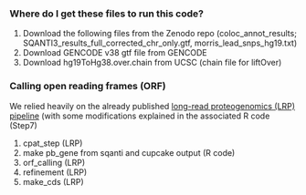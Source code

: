### Where do I get these files to run this code? 
1. Download the following files from the Zenodo repo (coloc_annot_results; SQANTI3_results_full_corrected_chr_only.gtf, morris_lead_snps_hg19.txt)
2. Download GENCODE v38 gtf file from GENCODE
3. Download hg19ToHg38.over.chain from UCSC (chain file for liftOver)


### Calling open reading frames (ORF)
We relied heavily on the already published [long-read proteogenomics (LRP) pipeline](https://github.com/sheynkman-lab/Long-Read-Proteogenomics) (with some modifications explained in the associated R code (Step7)

1. cpat_step (LRP)
2. make pb_gene from sqanti and cupcake output (R code)
3. orf_calling (LRP)
4. refinement (LRP)
5. make_cds (LRP)
